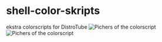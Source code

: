 # shell-color-skripts
ekstra colorscripts for DistroTube 
![Pichers of the colorscript](https://github.com/aceas24/shell-color-skripts/img/dt1.png)
![Pichers of the colorscript](https://github.com/aceas24/shell-color-skripts/img/dt2.png)

